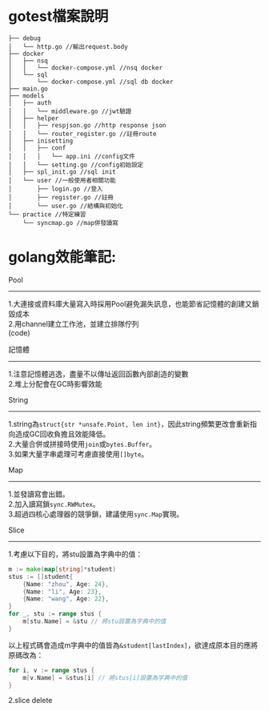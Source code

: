 **gotest檔案說明**
========================
```
├── debug
│   └── http.go //輸出request.body
├── docker
│   ├── nsq
│   │   └── docker-compose.yml //nsq docker
│   └── sql
│       └── docker-compose.yml //sql db docker
├── main.go
├── models
│   ├── auth
│   │   └── middleware.go //jwt驗證
│   ├── helper
│   │   ├── respjson.go //http response json
│   │   └── router_register.go //註冊route
│   ├── inisetting 
│   │   ├── conf
│   │   │   └── app.ini //config文件
│   │   └── setting.go //config初始設定
│   ├── spl_init.go //sql init
│   └── user //一般使用者相關功能
│       ├── login.go //登入
│       ├── register.go //註冊
│       └── user.go //結構與初始化
└── practice //特定練習
    └── syncmap.go //map併發讀寫
```


**golang效能筆記:**
========================
Pool
________________________
1.大連接或資料庫大量寫入時採用Pool避免漏失訊息，也能節省記憶體的創建又銷毀成本<br>
2.用channel建立工作池，並建立排隊佇列<br>
(code)<br>

記憶體
________________________
1.注意記憶體逃逸，盡量不以傳址返回函數內部創造的變數<br>
2.堆上分配會在GC時影響效能<br>

String
________________________
1.string為`struct{str *unsafe.Point, len int}`，因此string頻繁更改會重新指向造成GC回收負擔且效能降低。<br>
2.大量合併或拼接時使用`join`或`bytes.Buffer`。<br>
3.如果大量字串處理可考慮直接使用`[]byte`。<br>

Map
________________________
1.並發讀寫會出錯。<br>
2.加入讀寫鎖`sync.RWMutex`。<br>
3.超過四核心處理器的競爭鎖，建議使用`sync.Map`實現。<br>

Slice
________________________
1.考慮以下目的，將stu設置為字典中的值：<br>
```go
m := make(map[string]*student)
stus := []student{
    {Name: "zhou", Age: 24},
    {Name: "li", Age: 23},
    {Name: "wang", Age: 22},
}
for _, stu := range stus {
    m[stu.Name] = &stu // 將stu設置為字典中的值
}
```
以上程式碼會造成m字典中的值皆為`&student[lastIndex]`，欲達成原本目的應將原碼改為：<br>
```go
for i, v := range stus {
    m[v.Name] = &stus[i] // 將stus[i]設置為字典中的值
}
```
2.slice delete<br>